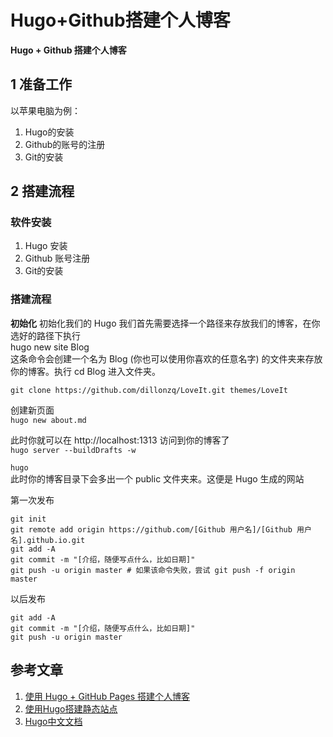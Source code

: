 # Hugo+Github搭建个人博客


**Hugo + Github 搭建个人博客**

## 1 准备工作
以苹果电脑为例：
1. Hugo的安装
2. Github的账号的注册
3. Git的安装
## 2 搭建流程
### 软件安装
1. Hugo 安装
2. Github 账号注册
3. Git的安装
### 搭建流程

**初始化**
初始化我们的 Hugo 我们首先需要选择一个路径来存放我们的博客，在你选好的路径下执行   
hugo new site Blog   
这条命令会创建一个名为 Blog (你也可以使用你喜欢的任意名字) 的文件夹来存放你的博客。执行 cd Blog 进入文件夹。

`git clone https://github.com/dillonzq/LoveIt.git themes/LoveIt`

创建新页面   
`hugo new about.md`


此时你就可以在 http://localhost:1313 访问到你的博客了  
`hugo server --buildDrafts -w`


`hugo`   
此时你的博客目录下会多出一个 public 文件夹来。这便是 Hugo 生成的网站

第一次发布
```
git init
git remote add origin https://github.com/[Github 用户名]/[Github 用户名].github.io.git
git add -A
git commit -m "[介绍，随便写点什么，比如日期]"
git push -u origin master # 如果该命令失败，尝试 git push -f origin master

```
以后发布
```
git add -A
git commit -m "[介绍，随便写点什么，比如日期]"
git push -u origin master
```
## 参考文章
1. [使用 Hugo + GitHub Pages 搭建个人博客](https://mogeko.me/2018/018/)
2. [使用Hugo搭建静态站点](https://tonybai.com/2015/09/23/intro-of-gohugo/)
3. [Hugo中文文档](https://hugo.aiaide.com)



